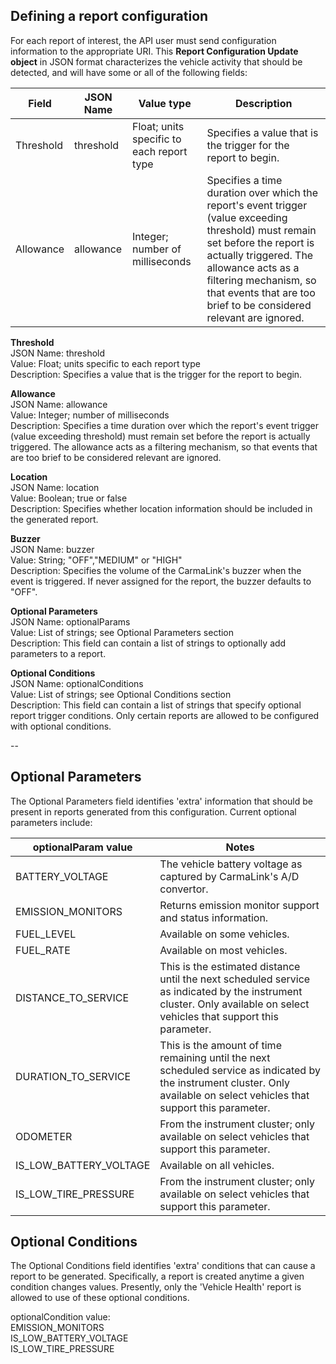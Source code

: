 <h2>Defining a report configuration</h2>  
For each report of interest, the API user must send configuration information to the appropriate URI. This <b>Report Configuration Update object</b> in JSON format characterizes the vehicle activity that should be detected, and will have some or all of the following fields:  

Field | JSON Name | Value type | Description 
------|-----------|------------|------------
Threshold | threshold | Float; units specific to each report type | Specifies a value that is the trigger for the report to begin.
Allowance | allowance | Integer; number of milliseconds | Specifies a time duration over which the report's event trigger (value exceeding threshold) must remain set before the report is actually triggered. The allowance acts as a filtering mechanism, so that events that are too brief to be considered relevant are ignored.



**Threshold**  
JSON Name: threshold  
Value: Float; units specific to each report type  
Description: Specifies a value that is the trigger for the report to begin.  

**Allowance**  
JSON Name: allowance  
Value: Integer; number of milliseconds  
Description: Specifies a time duration over which the report's event trigger (value exceeding threshold) must remain set before the report is actually triggered. The allowance acts as a filtering mechanism, so that events that are too brief to be considered relevant are ignored.  

**Location**  
JSON Name: location  
Value: Boolean; true or false  
Description: Specifies whether location information should be included in the generated report.  

**Buzzer**  
JSON Name: buzzer  
Value: String; "OFF","MEDIUM" or "HIGH"  
Description: Specifies the volume of the CarmaLink's buzzer when the event is triggered. If never assigned for the report, the buzzer defaults to "OFF".  

**Optional Parameters**  
JSON Name: optionalParams  
Value: List of strings; see Optional Parameters section  
Description: This field can contain a list of strings to optionally add parameters to a report.  

**Optional Conditions**  
JSON Name: optionalConditions  
Value: List of strings; see Optional Conditions section  
Description: This field can contain a list of strings that specify optional report trigger conditions. Only certain reports are allowed to be configured with optional conditions.  



--
<h2>Optional Parameters</h2>  
The Optional Parameters field identifies 'extra' information that should be present in reports generated from this configuration. Current optional parameters include:  

optionalParam value | Notes
--------------------|-------
BATTERY_VOLTAGE | The vehicle battery voltage as captured by CarmaLink's A/D convertor.  
EMISSION_MONITORS | Returns emission monitor support and status information.  
FUEL_LEVEL | Available on some vehicles.  
FUEL_RATE | Available on most vehicles.
DISTANCE_TO_SERVICE | This is the estimated distance until the next scheduled service as indicated by the instrument cluster. Only available on select vehicles that support this parameter.  
DURATION_TO_SERVICE | This is the amount of time remaining until the next scheduled service as indicated by the instrument cluster. Only available on select vehicles that support this parameter.  
ODOMETER | From the instrument cluster; only available on select vehicles that support this parameter.  
IS_LOW_BATTERY_VOLTAGE | Available on all vehicles.  
IS_LOW_TIRE_PRESSURE | From the instrument cluster; only available on select vehicles that support this parameter.  

<h2>Optional Conditions</h2>  
The Optional Conditions field identifies 'extra' conditions that can cause a report to be generated. Specifically, a report is created anytime a given condition changes values. Presently, only the 'Vehicle Health' report is allowed to use of these optional conditions.  

optionalCondition value:  
EMISSION_MONITORS  
IS_LOW_BATTERY_VOLTAGE  
IS_LOW_TIRE_PRESSURE  
